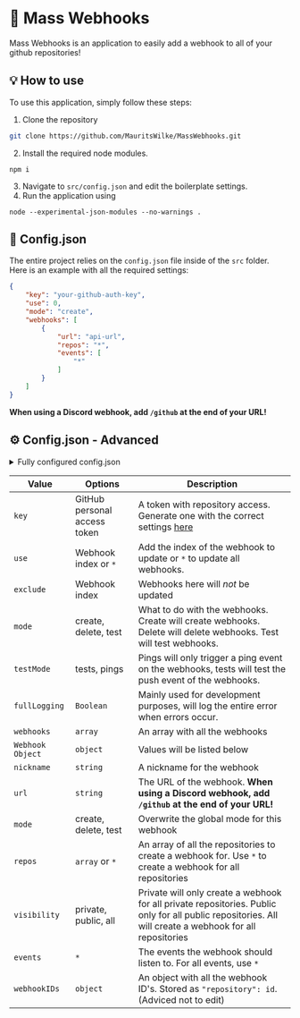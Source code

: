 # 🎣 Mass Webhooks
Mass Webhooks is an application to easily add a webhook to all of your github repositories!


## 💡 How to use 
To use this application, simply follow these steps:
 1. Clone the repository
 ```sh
 git clone https://github.com/MauritsWilke/MassWebhooks.git
 ```
 2. Install the required node modules.
 ```
 npm i
 ```
 3. Navigate to `src/config.json` and edit the boilerplate settings.
 4. Run the application using 
 ```
node --experimental-json-modules --no-warnings .
 ```

## 🔧 Config.json
The entire project relies on the `config.json` file inside of the `src` folder.\
Here is an example with all the required settings:
```json
{
	"key": "your-github-auth-key",
	"use": 0,
	"mode": "create",
	"webhooks": [
		{
			"url": "api-url",
			"repos": "*",
			"events": [
				"*"
			]
		}
	]
}
```

**When using a Discord webhook, add `/github` at the end of your URL!**

## ⚙ Config.json - Advanced
<details>
<summary>Fully configured config.json</summary>

```json
{
	"key": "your-github-auth-key",
	"use": "*",
	"exclude": [
		0,
	],
	"mode": "create",
	"testMode": "tests",
	"fullLogging": false,
	"webhooks": [
		{
			"nickname": "Webhook Nickname",
			"url": "webhook-url",
			"repos": "*",
			"exclude": [
				"repo1",
				"repo2"
			],
			"events": [
				"*"
			],
			"webhookIDs": {}
		},
		{
			"nickname": "Second Webhook Nickname",
			"url": "webhook-url2",
			"repos": [
				"repo1",
				"repo2"
			],
			"events": [
				"*"
			],
			"webhookIDs": {
				"repo1": 123456789
			}
		}
	]
}
```

</details>

| Value	| Options 	| Description 	|
|-----	|---------	|-------------	|
| `key` | GitHub personal access token| A token with repository access. Generate one with the correct settings [here](https://github.com/settings/tokens/new?scopes=repo)|
| `use` | Webhook index or `*` | Add the index of the webhook to update or `*` to update all webhooks. |
| `exclude` | Webhook index | Webhooks here will _not_ be updated| 
| `mode` | create, delete, test | What to do with the webhooks. Create will create webhooks. Delete will delete webhooks. Test will test webhooks. |
| `testMode` | tests, pings | Pings will only trigger a ping event on the webhooks, tests will test the push event of the webhooks. |
| `fullLogging` | `Boolean` | Mainly used for development purposes, will log the entire error when errors occur. |
| `webhooks` | `array` | An array with all the webhooks |
| `Webhook Object` | `object` | Values will be listed below
| `nickname` | `string` | A nickname for the webhook |
| `url` | `string` | The URL of the webhook. **When using a Discord webhook, add `/github` at the end of your URL!**|
| `mode` | create, delete, test | Overwrite the global mode for this webhook|
| `repos` | `array` or `*` | An array of all the repositories to create a webhook for. Use `*` to create a webhook for all repositories |
| `visibility` | private, public, all | Private will only create a webhook for all private repositories. Public only for all public repositories. All will create a webhook for all repositories|
| `events` | `*` | The events the webhook should listen to. For all events, use `*` |
| `webhookIDs` | `object` | An object with all the webhook ID's. Stored as `"repository": id`. (Adviced not to edit) |